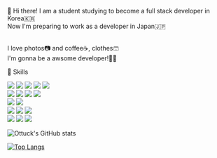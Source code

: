 🙌 Hi there! I am a student studying to become a full stack developer in Korea🇰🇷<br>
Now I'm preparing to work as a developer in Japan🇯🇵<br><br>

I love photos📷 and coffee☕️, clothes🩳<br>
I'm gonna be a awsome developer!🧑‍💻

💪 Skills

<img src="https://img.shields.io/badge/HTML5-3E34F26?style=flat-square&logo=HTML5&logoColor=white"/> <img src="https://img.shields.io/badge/CSS3-1572B6?style=flat-square&logo=CSS3&logoColor=white"/> <img src="https://img.shields.io/badge/JavaScript-F7DF1E?style=flat-square&logo=JavaScript&logoColor=black"/> <img src="https://img.shields.io/badge/jQuery-0769AD?style=flat-square&logo=jQuery&logoColor=white"/>  <img src="https://img.shields.io/badge/Bootstrap-7952B3?style=flat-square&logo=Bootstrap&logoColor=white"/><br>
<img src="https://img.shields.io/badge/Java-4B4B77?style=flat-square&logo=Java&logoColor=black"/> <img src="https://img.shields.io/badge/Spring-6DB33F?style=flat-square&logo=Spring&logoColor=white"/> <img src="https://img.shields.io/badge/Spring Boot-6DB33F?style=flat-square&logo=Spring Boot&logoColor=white"/> <img src="https://img.shields.io/badge/Spring Sequrity-6DB33F?style=flat-square&logo=Spring Security&logoColor=white"/><br>
<img src="https://img.shields.io/badge/Apache Tomcat-F8DC75?style=flat-square&logo=Apache Tomcat&logoColor=black"/> <img src="https://img.shields.io/badge/Apache Maven-C71A36?style=flat-square&logo=Apache Maven&logoColor=white"/><br>
 <img src="https://img.shields.io/badge/Oracle-F80000?style=flat-square&logo=Oracle&logoColor=white"/> <img src="https://img.shields.io/badge/MariaDB-blue?style=flat-square&logo=MariaDB&logoColor=white"/> <img src="https://img.shields.io/badge/Docker-2496ED?style=flat-square&logo=Docker&logoColor=white"/><br>
 <img src="https://img.shields.io/badge/Git-3F05032?style=flat-square&logo=Git&logoColor=white"/> <img src="https://img.shields.io/badge/GitHub-red?style=flat-square&logo=Github&logoColor=white"/> <img src="https://img.shields.io/badge/Notion-grey?style=flat-square&logo=Notion&logoColor=white"/>
 

![Ottuck's GitHub stats](https://github-readme-stats.vercel.app/api?username=ottuck&show_icons=true&theme=flag-india)

[![Top Langs](https://github-readme-stats.vercel.app/api/top-langs/?username=ottuck&layout=compact)](https://github.com/anuraghazra/github-readme-stats)



<!--
**ottuck/ottuck** is a ✨ _special_ ✨ repository because its `README.md` (this file) appears on your GitHub profile.

Here are some ideas to get you started:

- 🔭 I’m currently working on ...
- 🌱 I’m currently learning ...
- 👯 I’m looking to collaborate on ...
- 🤔 I’m looking for help with ...
- 💬 Ask me about ...
- 📫 How to reach me: ...
- 😄 Pronouns: ...
- ⚡ Fun fact: ...
-->
